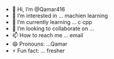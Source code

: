 - 👋 Hi, I’m @Qamar416
- 👀 I’m interested in ... machien learning
- 🌱 I’m currently learning ... c cpp
- 💞️ I’m looking to collaborate on ...
- 📫 How to reach me ... email
- 😄 Pronouns: ...Qamar
- ⚡ Fun fact: ... fresher

<!---
Qamar416/Qamar416 is a ✨ special ✨ repository because its `README.md` (this file) appears on your GitHub profile.
You can click the Preview link to take a look at your changes.
--->
